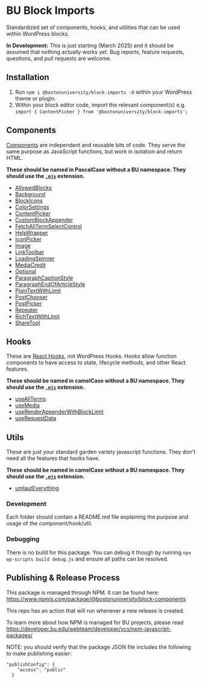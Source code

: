 # BU Block Imports

Standardized set of components, hooks, and utilities that can be used within WordPress blocks.

__In Development:__ This is just starting (March 2025) and it should be assumed that nothing actually works yet. Bug reports, feature requests, questions, and pull requests are welcome.

## Installation

1. Run `npm i @bostonuniversity/block-imports -D` within your WordPress theme or plugin.
2. Within your block editor code, import the relevant component(s) e.g. `import { ContentPicker } from '@bostonuniversity/block-imports';`

## Components

[Components](https://www.w3schools.com/react/react_components.asp) are independent and reusable bits of code. They serve the same purpose as JavaScript functions, but work in isolation and return HTML.

**These should be named in PascalCase without a BU namespace. They should use the [`.mjs`](https://v8.dev/features/modules#mjs) extension.**

- [AllowedBlocks](components/AllowedBlocks)
- [Background](components/Background)
- [BlockIcons](components/BlockIcons)
- [ColorSettings](components/ColorSettings)
- [ContentPicker](components/ContentPicker)
- [CustomBlockAppender](components/CustomBlockAppender)
- [FetchAllTermSelectControl](components/FetchAllTermSelectControl)
- [HelpWrapper](components/HelpWrapper)
- [IconPicker](components/IconPicker)
- [Image](components/Image)
- [LinkToolbar](components/LinkToolbar)
- [LoadingSpinner](components/LoadingSpinner)
- [MediaCredit](components/MediaCredit)
- [Optional](components/Optional)
- [ParagraphCaptionStyle](components/ParagraphCaptionStyle)
- [ParagraphEndOfArticleStyle](components/ParagraphEndOfArticleStyle)
- [PlainTextWithLimit](components/PlainTextWithLimit)
- [PostChooser](components/PostChooser)
- [PostPicker](components/PostPicker)
- [Repeater](components/Repeater)
- [RichTextWithLimit](components/RichTextWithLimit)
- [ShareTool](components/ShareTool)

## Hooks

These are [React Hooks](https://www.w3schools.com/react/react_hooks.asp), not WordPress Hooks. Hooks allow function components to have access to state, lifecycle methods, and other React features.

**These should be named in camelCase without a BU namespace. They should use the [`.mjs`](https://v8.dev/features/modules#mjs) extension.**

- [useAllTerms](hooks/useAllTerms)
- [useMedia](hooks/useMedia)
- [useRenderAppenderWithBlockLimit](hooks/useRenderAppenderWithBlockLimit)
- [useRequestData](hooks/useRequestData)

## Utils

These are just your standard garden variety javascript functions. They don't need all the features that hooks have.

**These should be named in camelCase without a BU namespace. They should use the [`.mjs`](https://v8.dev/features/modules#mjs) extension.**

- [umlautEverything](utils/umlautEverything)

### Development

Each folder should contain a README.md file explaining the purpose and usage of the component/hook/util.

### Debugging

There is no build for this package. You can debug it though by running `npx wp-scripts build debug.js` and ensure all paths can be resolved.

## Publishing & Release Process

This package is managed through NPM.  It can be found here: <https://www.npmjs.com/package/@bostonuniversity/block-components>

This repo has an action that will run whenever a new release is created.

To learn more about how NPM is managed for BU projects, please read <https://developer.bu.edu/webteam/developer/vcs/npm-javascript-packages/>

NOTE: you should verify that the package JSON file includes the following to make publishing easier:

```
"publishConfig": {
    "access": "public"
  }
```
